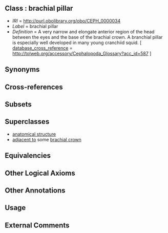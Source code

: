 
## Class : brachial pillar

 * *IRI* = http://purl.obolibrary.org/obo/CEPH_0000034
 * *Label* = brachial pillar
 * *Definition* = A very narrow and elongate anterior region of the head between the eyes and the base of the brachial crown. A branchial pillar is especially well developed in many young cranchiid squid. [ [database_cross_reference](../../ef/oboInOwl#hasDbXref.md) = http://tolweb.org/accessory/Cephalopoda_Glossary?acc_id=587 ]

## Synonyms


## Cross-references


## Subsets


## Superclasses

 * [anatomical structure](../../UBERON/61/UBERON_0000061.md)
 * [adjacent to](../../RO/20/RO_0002220.md) some [brachial crown](../../CEPH/29/CEPH_0000029.md)

## Equivalencies


## Other Logical Axioms


## Other Annotations


## Usage


## External Comments

